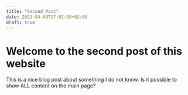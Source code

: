 ```yaml
---
title: "Second Post"
date: 2021-04-09T17:02:58+02:00
draft: true
---
```


# Welcome to the second post of this website

This is a nice blog post about something I do not know. 
Is it possible to show ALL content on the main page?
